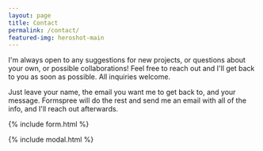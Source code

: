 ```yaml
---
layout: page
title: Contact
permalink: /contact/
featured-img: heroshot-main
---
```


I'm always open to any suggestions for new projects, or questions about your own, or possible collaborations! Feel free to reach out and I'll get back to you as soon as possible. All inquiries welcome.

Just leave your name, the email you want me to get back to, and your message. Formspree will do the rest and send me an email with all of the info, and I'll reach out afterwards.

{% include form.html %}

{% include modal.html %}
